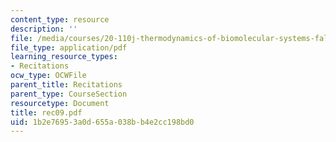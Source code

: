 ```yaml
---
content_type: resource
description: ''
file: /media/courses/20-110j-thermodynamics-of-biomolecular-systems-fall-2005/1b2e76953a0d655a038bb4e2cc198bd0_rec09.pdf
file_type: application/pdf
learning_resource_types:
- Recitations
ocw_type: OCWFile
parent_title: Recitations
parent_type: CourseSection
resourcetype: Document
title: rec09.pdf
uid: 1b2e7695-3a0d-655a-038b-b4e2cc198bd0
---
```

